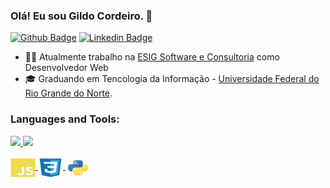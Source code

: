 ### Olá! Eu sou Gildo Cordeiro. 👋
<link rel="stylesheet" href="https://cdn.jsdelivr.net/gh/devicons/devicon@v2.12.0/devicon.min.css">

[![Github Badge](https://img.shields.io/badge/-Github-000?style=flat-square&logo=Github&logoColor=white&link=https://github.com/fagnerpsantos)](https://github.com/gildo-cordeiro/)
[![Linkedin Badge](https://img.shields.io/badge/-LinkedIn-blue?style=flat-square&logo=Linkedin&logoColor=white&link=https://www.linkedin.com/in/fagnerpsantos/)](https://www.linkedin.com/in/gildo-cordeiro-duarte-a39273115/)

- :man_technologist: Atualmente trabalho na [ESIG Software e Consultoria](https://www.esig.com.br/portal/) como Desenvolvedor Web
- :mortar_board: Graduando em Tencologia da Informação - [Universidade Federal do Rio Grande do Norte](https://www.ufrn.br/).

### Languages and Tools:
 <div>
  <a href="https://github.com/gildo-cordeiro">
  <img height="180em" src="https://github-readme-stats.vercel.app/api?username=gildo-cordeiro&show_icons=true&theme=dracula&include_all_commits=true&count_private=true"/>
  <img height="180em" src="https://github-readme-stats.vercel.app/api/top-langs/?username=gildo-cordeiro&layout=compact&langs_count=7&theme=dracula"/>
</div>
<div style="display: inline_block"><br>
  <img align="center" alt="JavaScript" height="30" width="40" src="https://raw.githubusercontent.com/devicons/devicon/master/icons/javascript/javascript-plain.svg">
  <!--<img align="center" alt="TypeScript" height="30" width="40" src="https://raw.githubusercontent.com/devicons/devicon/master/icons/typescript/typescript-plain.svg">-->
  <!--<img align="center" alt="React" height="30" width="40" src="https://raw.githubusercontent.com/devicons/devicon/master/icons/react/react-original.svg">-->  
  <!--<img align="center" alt="Rafa-Csharp" height="30" width="40" src="https://raw.githubusercontent.com/devicons/devicon/master/icons/csharp/csharp-original.svg">
  <img align="center" alt="HTML" height="30" width="40" src="https://raw.githubusercontent.com/devicons/devicon/master/icons/html5/html5-original.svg">-->
  <img align="center" alt="CSS" height="30" width="40" src="https://raw.githubusercontent.com/devicons/devicon/master/icons/css3/css3-original.svg">
  <img align="center" alt="Python" height="30" width="40" src="https://raw.githubusercontent.com/devicons/devicon/master/icons/python/python-original.svg">
  
</div>
  
<!--Site para os icones: https://devicon.dev-->

